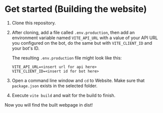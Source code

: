 # Get started (Building the website)

1. Clone this repository.
2. After cloning, add a file called `.env.production`, then add an environment variable named `VITE_API_URL` with a value of your API URL you configured on the bot, do the same but with `VITE_CLIENT_ID` and your bot's ID.
   
   The resulting `.env.production` file might look like this:
   ```
   VITE_API_URL=<insert url for api here>
   VITE_CLIENT_ID=<insert id for bot here>
   ```
3. Open a command line window and `cd` to Website. Make sure that `package.json` exists in the selected folder.
4. Execute `vite build` and wait for the build to finish.

Now you will find the built webpage in dist!
